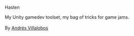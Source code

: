 Hasten

My Unity gamedev toolset, my bag of tricks for game jams.
<br/>
<br/>
By [Andrés Villalobos](twitter.com/matnesis)
